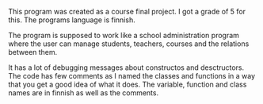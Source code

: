
This program was created as a course final project. I got a grade of 5 for this. 
The programs language is finnish.

The program is supposed to work like a school administration program where the user can manage students, teachers, courses and the relations between them.

It has a lot of debugging messages about constructos and desctructors. The code has few comments as I named the classes and functions in a way that you get a good idea of what it does.
The variable, function and class names are in finnish as well as the comments.
